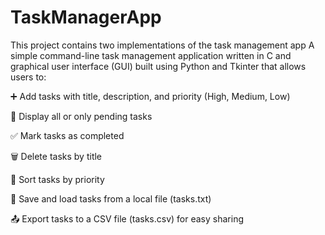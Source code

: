 # TaskManagerApp
This project contains two implementations of the task management app
A simple command-line task management application written in C and graphical user interface (GUI) built using Python and Tkinter that allows users to:

➕ Add tasks with title, description, and priority (High, Medium, Low)

📄 Display all or only pending tasks

✅ Mark tasks as completed

🗑️ Delete tasks by title

🔀 Sort tasks by priority

💾 Save and load tasks from a local file (tasks.txt)

📤 Export tasks to a CSV file (tasks.csv) for easy sharing

